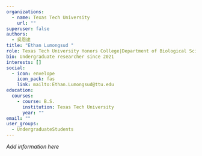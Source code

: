 ```yaml
---
organizations:
  - name: Texas Tech University
    url: ""
superuser: false
authors:
  - 吳恩達
title: "Ethan Lumongsud "
role: Texas Tech University Honors College|Department of Biological Sciences
bio: Undergraduate researcher since 2021
interests: []
social:
  - icon: envelope
    icon_pack: fas
    link: mailto:Ethan.Lumongsud@ttu.edu
education:
  courses:
    - course: B.S.
      institution: Texas Tech University
      year: ""
email: ""
user_groups:
  - UndergraduateStudents
---
```

*A﻿dd information here*